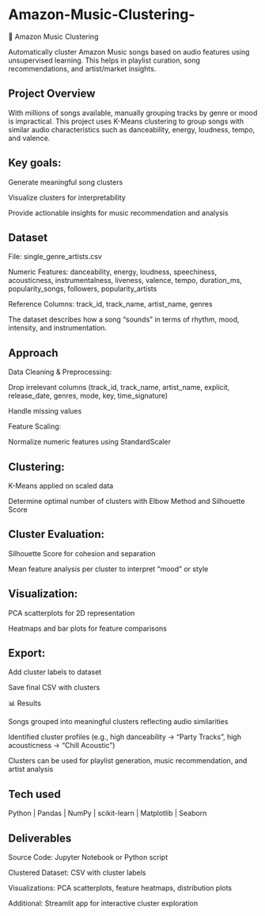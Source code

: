 # Amazon-Music-Clustering-

🎵 Amazon Music Clustering

Automatically cluster Amazon Music songs based on audio features using unsupervised learning. This helps in playlist curation, song recommendations, and artist/market insights.

 ## Project Overview

With millions of songs available, manually grouping tracks by genre or mood is impractical. This project uses K-Means clustering to group songs with similar audio characteristics such as danceability, energy, loudness, tempo, and valence.

## Key goals:

Generate meaningful song clusters

Visualize clusters for interpretability

Provide actionable insights for music recommendation and analysis

## Dataset

File: single_genre_artists.csv

Numeric Features:
danceability, energy, loudness, speechiness, acousticness, instrumentalness, liveness, valence, tempo, duration_ms, popularity_songs, followers, popularity_artists

Reference Columns:
track_id, track_name, artist_name, genres

The dataset describes how a song “sounds” in terms of rhythm, mood, intensity, and instrumentation.

## Approach

Data Cleaning & Preprocessing:

Drop irrelevant columns (track_id, track_name, artist_name, explicit, release_date, genres, mode, key, time_signature)

Handle missing values

Feature Scaling:

Normalize numeric features using StandardScaler

## Clustering:

K-Means applied on scaled data

Determine optimal number of clusters with Elbow Method and Silhouette Score

## Cluster Evaluation:

Silhouette Score for cohesion and separation

Mean feature analysis per cluster to interpret “mood” or style

## Visualization:

PCA scatterplots for 2D representation

Heatmaps and bar plots for feature comparisons

## Export:

Add cluster labels to dataset

Save final CSV with clusters

📊 Results

Songs grouped into meaningful clusters reflecting audio similarities

Identified cluster profiles (e.g., high danceability → “Party Tracks”, high acousticness → “Chill Acoustic”)

Clusters can be used for playlist generation, music recommendation, and artist analysis

## Tech used

Python | Pandas | NumPy | scikit-learn | Matplotlib | Seaborn

## Deliverables

Source Code: Jupyter Notebook or Python script

Clustered Dataset: CSV with cluster labels

Visualizations: PCA scatterplots, feature heatmaps, distribution plots

Additional: Streamlit app for interactive cluster exploration
